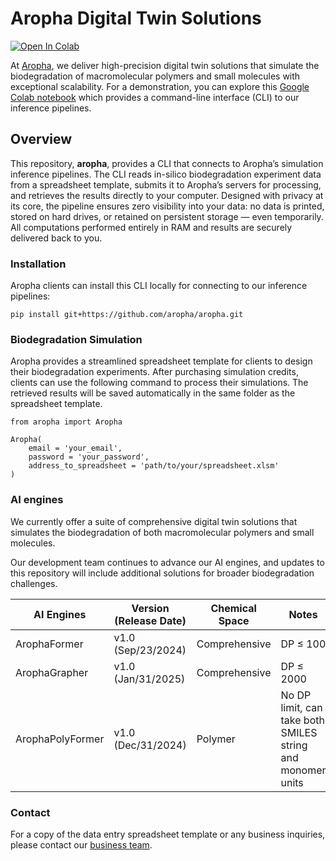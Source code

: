 # Aropha Digital Twin Solutions
<!-- badges: start -->
[![Open In Colab](https://colab.research.google.com/assets/colab-badge.svg)](https://colab.research.google.com/drive/1Ypmo0l414TZhx4JTFwuT1bduYs0iRqgw?usp=drive_link)
<!-- badges: end -->

At [Aropha](https://www.aropha.com/), we deliver high-precision digital twin solutions that simulate the biodegradation of macromolecular polymers and small molecules with exceptional scalability. For a demonstration, you can explore this [Google Colab notebook](https://colab.research.google.com/drive/1Ypmo0l414TZhx4JTFwuT1bduYs0iRqgw?usp=drive_link) which provides a command-line interface (CLI) to our inference pipelines.

## Overview
This repository, **aropha**, provides a CLI that connects to Aropha’s simulation inference pipelines. The CLI reads in-silico biodegradation experiment data from a spreadsheet template, submits it to Aropha’s servers for processing, and retrieves the results directly to your computer. Designed with privacy at its core, the pipeline ensures zero visibility into your data: no data is printed, stored on hard drives, or retained on persistent storage — even temporarily. All computations performed entirely in RAM and results are securely delivered back to you.

### Installation
Aropha clients can install this CLI locally for connecting to our inference pipelines:
```
pip install git+https://github.com/aropha/aropha.git
```

### Biodegradation Simulation
Aropha provides a streamlined spreadsheet template for clients to design their biodegradation experiments. After purchasing simulation credits, clients can use the following command to process their simulations. The retrieved results will be saved automatically in the same folder as the spreadsheet template.

```
from aropha import Aropha

Aropha(
    email = 'your_email',
    password = 'your_password',
    address_to_spreadsheet = 'path/to/your/spreadsheet.xlsm'
)
```

### AI engines
We currently offer a suite of comprehensive digital twin solutions that simulates the biodegradation of both macromolecular polymers and small molecules.

Our development team continues to advance our AI engines, and updates to this repository will include additional solutions for broader biodegradation challenges.

| AI Engines        | Version (Release Date) | Chemical Space   | Notes                                    |
|--------------------|-------------------------|------------------|------------------------------------------|
| ArophaFormer      | v1.0 (Sep/23/2024)     | Comprehensive    | DP ≤ 100                                 |
| ArophaGrapher     | v1.0 (Jan/31/2025)     | Comprehensive    | DP ≤ 2000                               |
| ArophaPolyFormer  | v1.0 (Dec/31/2024)     | Polymer          | No DP limit, can take both SMILES string and monomer units |


### Contact
For a copy of the data entry spreadsheet template or any business inquiries, please contact our [business team](https://www.aropha.com/contact.html).